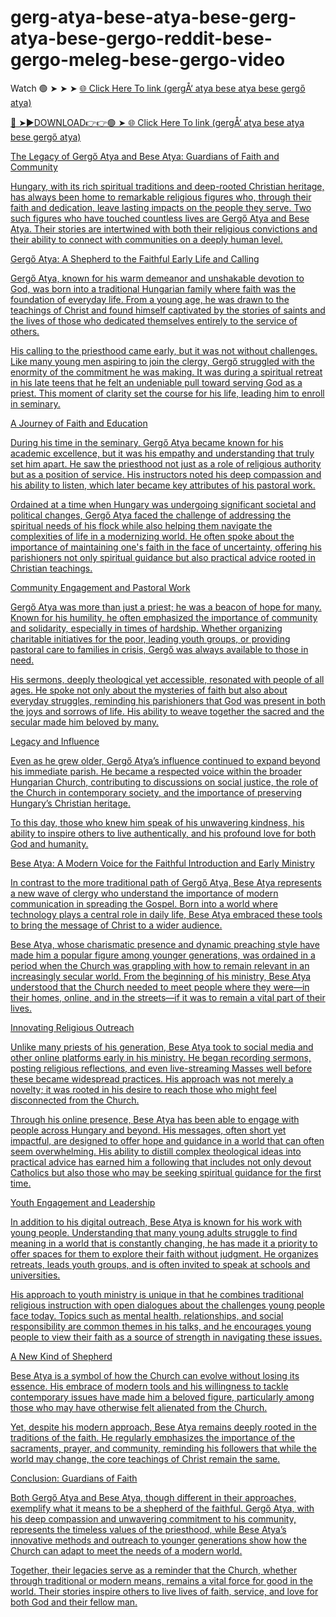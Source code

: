 # gerg-atya-bese-atya-bese-gerg-atya-bese-gergo-reddit-bese-gergo-meleg-bese-gergo-video

Watch 🟢 ➤ ➤ ➤ <a href="https://databox.sbs/hjfahdfadf"> 🌐 Click Here To link (gergÅ‘ atya bese atya bese gergő atya) 

🔴 ➤►DOWNLOAD👉👉🟢 ➤<a href="https://databox.sbs/hjfahdfadf"> 🌐 Click Here To link (gergÅ‘ atya bese atya bese gergő atya) 

The Legacy of Gergő Atya and Bese Atya: Guardians of Faith and Community

Hungary, with its rich spiritual traditions and deep-rooted Christian heritage, has always been home to remarkable religious figures who, through their faith and dedication, leave lasting impacts on the people they serve. Two such figures who have touched countless lives are Gergő Atya and Bese Atya. Their stories are intertwined with both their religious convictions and their ability to connect with communities on a deeply human level.

Gergő Atya: A Shepherd to the Faithful
Early Life and Calling

Gergő Atya, known for his warm demeanor and unshakable devotion to God, was born into a traditional Hungarian family where faith was the foundation of everyday life. From a young age, he was drawn to the teachings of Christ and found himself captivated by the stories of saints and the lives of those who dedicated themselves entirely to the service of others.

His calling to the priesthood came early, but it was not without challenges. Like many young men aspiring to join the clergy, Gergő struggled with the enormity of the commitment he was making. It was during a spiritual retreat in his late teens that he felt an undeniable pull toward serving God as a priest. This moment of clarity set the course for his life, leading him to enroll in seminary.

A Journey of Faith and Education

During his time in the seminary, Gergő Atya became known for his academic excellence, but it was his empathy and understanding that truly set him apart. He saw the priesthood not just as a role of religious authority but as a position of service. His instructors noted his deep compassion and his ability to listen, which later became key attributes of his pastoral work.

Ordained at a time when Hungary was undergoing significant societal and political changes, Gergő Atya faced the challenge of addressing the spiritual needs of his flock while also helping them navigate the complexities of life in a modernizing world. He often spoke about the importance of maintaining one's faith in the face of uncertainty, offering his parishioners not only spiritual guidance but also practical advice rooted in Christian teachings.

Community Engagement and Pastoral Work

Gergő Atya was more than just a priest; he was a beacon of hope for many. Known for his humility, he often emphasized the importance of community and solidarity, especially in times of hardship. Whether organizing charitable initiatives for the poor, leading youth groups, or providing pastoral care to families in crisis, Gergő was always available to those in need.

His sermons, deeply theological yet accessible, resonated with people of all ages. He spoke not only about the mysteries of faith but also about everyday struggles, reminding his parishioners that God was present in both the joys and sorrows of life. His ability to weave together the sacred and the secular made him beloved by many.

Legacy and Influence

Even as he grew older, Gergő Atya’s influence continued to expand beyond his immediate parish. He became a respected voice within the broader Hungarian Church, contributing to discussions on social justice, the role of the Church in contemporary society, and the importance of preserving Hungary’s Christian heritage.

To this day, those who knew him speak of his unwavering kindness, his ability to inspire others to live authentically, and his profound love for both God and humanity.

Bese Atya: A Modern Voice for the Faithful
Introduction and Early Ministry

In contrast to the more traditional path of Gergő Atya, Bese Atya represents a new wave of clergy who understand the importance of modern communication in spreading the Gospel. Born into a world where technology plays a central role in daily life, Bese Atya embraced these tools to bring the message of Christ to a wider audience.

Bese Atya, whose charismatic presence and dynamic preaching style have made him a popular figure among younger generations, was ordained in a period when the Church was grappling with how to remain relevant in an increasingly secular world. From the beginning of his ministry, Bese Atya understood that the Church needed to meet people where they were—in their homes, online, and in the streets—if it was to remain a vital part of their lives.

Innovating Religious Outreach

Unlike many priests of his generation, Bese Atya took to social media and other online platforms early in his ministry. He began recording sermons, posting religious reflections, and even live-streaming Masses well before these became widespread practices. His approach was not merely a novelty; it was rooted in his desire to reach those who might feel disconnected from the Church.

Through his online presence, Bese Atya has been able to engage with people across Hungary and beyond. His messages, often short yet impactful, are designed to offer hope and guidance in a world that can often seem overwhelming. His ability to distill complex theological ideas into practical advice has earned him a following that includes not only devout Catholics but also those who may be seeking spiritual guidance for the first time.

Youth Engagement and Leadership

In addition to his digital outreach, Bese Atya is known for his work with young people. Understanding that many young adults struggle to find meaning in a world that is constantly changing, he has made it a priority to offer spaces for them to explore their faith without judgment. He organizes retreats, leads youth groups, and is often invited to speak at schools and universities.

His approach to youth ministry is unique in that he combines traditional religious instruction with open dialogues about the challenges young people face today. Topics such as mental health, relationships, and social responsibility are common themes in his talks, and he encourages young people to view their faith as a source of strength in navigating these issues.

A New Kind of Shepherd

Bese Atya is a symbol of how the Church can evolve without losing its essence. His embrace of modern tools and his willingness to tackle contemporary issues have made him a beloved figure, particularly among those who may have otherwise felt alienated from the Church.

Yet, despite his modern approach, Bese Atya remains deeply rooted in the traditions of the faith. He regularly emphasizes the importance of the sacraments, prayer, and community, reminding his followers that while the world may change, the core teachings of Christ remain the same.

Conclusion: Guardians of Faith

Both Gergő Atya and Bese Atya, though different in their approaches, exemplify what it means to be a shepherd of the faithful. Gergő Atya, with his deep compassion and unwavering commitment to his community, represents the timeless values of the priesthood, while Bese Atya’s innovative methods and outreach to younger generations show how the Church can adapt to meet the needs of a modern world.

Together, their legacies serve as a reminder that the Church, whether through traditional or modern means, remains a vital force for good in the world. Their stories inspire others to live lives of faith, service, and love for both God and their fellow man.







